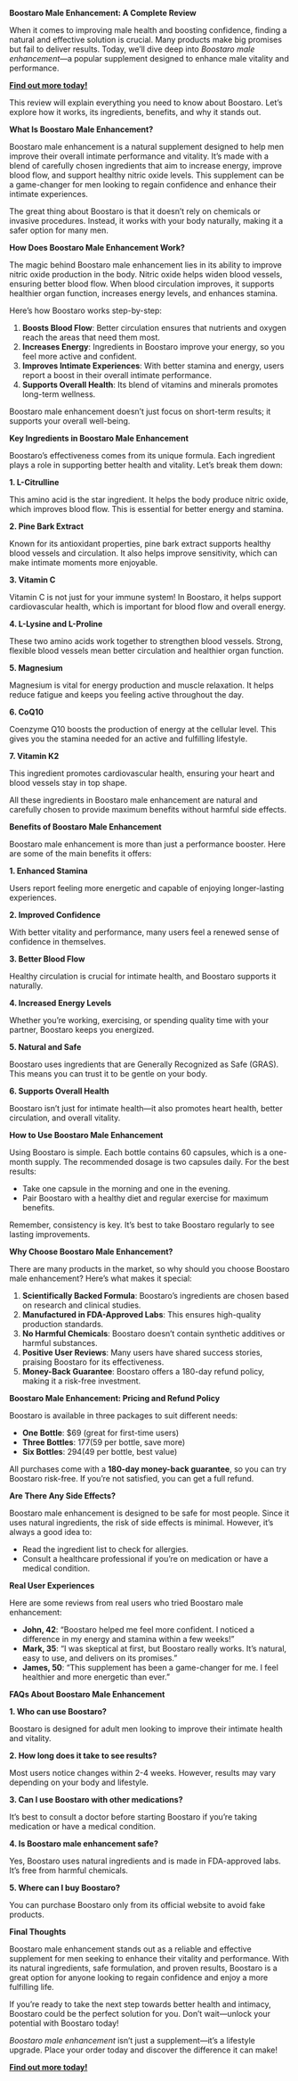 ﻿**Boostaro Male Enhancement: A Complete Review**

When it comes to improving male health and boosting confidence, finding a natural and effective solution is crucial. Many products make big promises but fail to deliver results. Today, we’ll dive deep into *Boostaro male enhancement*—a popular supplement designed to enhance male vitality and performance.

<a href="https://boostaro.org/" target="_blank">**Find out more today!**</a>

This review will explain everything you need to know about Boostaro. Let’s explore how it works, its ingredients, benefits, and why it stands out.

**What Is Boostaro Male Enhancement?**

Boostaro male enhancement is a natural supplement designed to help men improve their overall intimate performance and vitality. It’s made with a blend of carefully chosen ingredients that aim to increase energy, improve blood flow, and support healthy nitric oxide levels. This supplement can be a game-changer for men looking to regain confidence and enhance their intimate experiences.

The great thing about Boostaro is that it doesn’t rely on chemicals or invasive procedures. Instead, it works with your body naturally, making it a safer option for many men.

**How Does Boostaro Male Enhancement Work?**

The magic behind Boostaro male enhancement lies in its ability to improve nitric oxide production in the body. Nitric oxide helps widen blood vessels, ensuring better blood flow. When blood circulation improves, it supports healthier organ function, increases energy levels, and enhances stamina.

Here’s how Boostaro works step-by-step:

1. **Boosts Blood Flow**: Better circulation ensures that nutrients and oxygen reach the areas that need them most.
1. **Increases Energy**: Ingredients in Boostaro improve your energy, so you feel more active and confident.
1. **Improves Intimate Experiences**: With better stamina and energy, users report a boost in their overall intimate performance.
1. **Supports Overall Health**: Its blend of vitamins and minerals promotes long-term wellness.

Boostaro male enhancement doesn’t just focus on short-term results; it supports your overall well-being.

**Key Ingredients in Boostaro Male Enhancement**

Boostaro’s effectiveness comes from its unique formula. Each ingredient plays a role in supporting better health and vitality. Let’s break them down:

**1. L-Citrulline**

This amino acid is the star ingredient. It helps the body produce nitric oxide, which improves blood flow. This is essential for better energy and stamina.

**2. Pine Bark Extract**

Known for its antioxidant properties, pine bark extract supports healthy blood vessels and circulation. It also helps improve sensitivity, which can make intimate moments more enjoyable.

**3. Vitamin C**

Vitamin C is not just for your immune system! In Boostaro, it helps support cardiovascular health, which is important for blood flow and overall energy.

**4. L-Lysine and L-Proline**

These two amino acids work together to strengthen blood vessels. Strong, flexible blood vessels mean better circulation and healthier organ function.

**5. Magnesium**

Magnesium is vital for energy production and muscle relaxation. It helps reduce fatigue and keeps you feeling active throughout the day.

**6. CoQ10**

Coenzyme Q10 boosts the production of energy at the cellular level. This gives you the stamina needed for an active and fulfilling lifestyle.

**7. Vitamin K2**

This ingredient promotes cardiovascular health, ensuring your heart and blood vessels stay in top shape.

All these ingredients in Boostaro male enhancement are natural and carefully chosen to provide maximum benefits without harmful side effects.

**Benefits of Boostaro Male Enhancement**

Boostaro male enhancement is more than just a performance booster. Here are some of the main benefits it offers:

**1. Enhanced Stamina**

Users report feeling more energetic and capable of enjoying longer-lasting experiences.

**2. Improved Confidence**

With better vitality and performance, many users feel a renewed sense of confidence in themselves.

**3. Better Blood Flow**

Healthy circulation is crucial for intimate health, and Boostaro supports it naturally.

**4. Increased Energy Levels**

Whether you’re working, exercising, or spending quality time with your partner, Boostaro keeps you energized.

**5. Natural and Safe**

Boostaro uses ingredients that are Generally Recognized as Safe (GRAS). This means you can trust it to be gentle on your body.

**6. Supports Overall Health**

Boostaro isn’t just for intimate health—it also promotes heart health, better circulation, and overall vitality.

**How to Use Boostaro Male Enhancement**

Using Boostaro is simple. Each bottle contains 60 capsules, which is a one-month supply. The recommended dosage is two capsules daily. For the best results:

- Take one capsule in the morning and one in the evening.
- Pair Boostaro with a healthy diet and regular exercise for maximum benefits.

Remember, consistency is key. It’s best to take Boostaro regularly to see lasting improvements.

**Why Choose Boostaro Male Enhancement?**

There are many products in the market, so why should you choose Boostaro male enhancement? Here’s what makes it special:

1. **Scientifically Backed Formula**: Boostaro’s ingredients are chosen based on research and clinical studies.
1. **Manufactured in FDA-Approved Labs**: This ensures high-quality production standards.
1. **No Harmful Chemicals**: Boostaro doesn’t contain synthetic additives or harmful substances.
1. **Positive User Reviews**: Many users have shared success stories, praising Boostaro for its effectiveness.
1. **Money-Back Guarantee**: Boostaro offers a 180-day refund policy, making it a risk-free investment.

**Boostaro Male Enhancement: Pricing and Refund Policy**

Boostaro is available in three packages to suit different needs:

- **One Bottle**: $69 (great for first-time users)
- **Three Bottles**: $177 ($59 per bottle, save more)
- **Six Bottles**: $294 ($49 per bottle, best value)

All purchases come with a **180-day money-back guarantee**, so you can try Boostaro risk-free. If you’re not satisfied, you can get a full refund.

**Are There Any Side Effects?**

Boostaro male enhancement is designed to be safe for most people. Since it uses natural ingredients, the risk of side effects is minimal. However, it’s always a good idea to:

- Read the ingredient list to check for allergies.
- Consult a healthcare professional if you’re on medication or have a medical condition.

**Real User Experiences**

Here are some reviews from real users who tried Boostaro male enhancement:

- **John, 42**: “Boostaro helped me feel more confident. I noticed a difference in my energy and stamina within a few weeks!”
- **Mark, 35**: “I was skeptical at first, but Boostaro really works. It’s natural, easy to use, and delivers on its promises.”
- **James, 50**: “This supplement has been a game-changer for me. I feel healthier and more energetic than ever.”

**FAQs About Boostaro Male Enhancement**

**1. Who can use Boostaro?**

Boostaro is designed for adult men looking to improve their intimate health and vitality.

**2. How long does it take to see results?**

Most users notice changes within 2-4 weeks. However, results may vary depending on your body and lifestyle.

**3. Can I use Boostaro with other medications?**

It’s best to consult a doctor before starting Boostaro if you’re taking medication or have a medical condition.

**4. Is Boostaro male enhancement safe?**

Yes, Boostaro uses natural ingredients and is made in FDA-approved labs. It’s free from harmful chemicals.

**5. Where can I buy Boostaro?**

You can purchase Boostaro only from its official website to avoid fake products.

**Final Thoughts**

Boostaro male enhancement stands out as a reliable and effective supplement for men seeking to enhance their vitality and performance. With its natural ingredients, safe formulation, and proven results, Boostaro is a great option for anyone looking to regain confidence and enjoy a more fulfilling life.

If you’re ready to take the next step towards better health and intimacy, Boostaro could be the perfect solution for you. Don’t wait—unlock your potential with Boostaro today!

*Boostaro male enhancement* isn’t just a supplement—it’s a lifestyle upgrade. Place your order today and discover the difference it can make!

<a href="https://boostaro.net/" target="_blank">**Find out more today!**</a>
